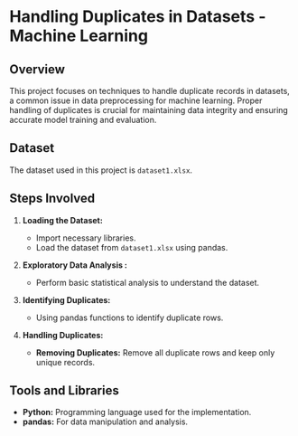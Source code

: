 # Handling Duplicates in Datasets - Machine Learning

## Overview
This project focuses on techniques to handle duplicate records in datasets, a common issue in data preprocessing for machine learning. Proper handling of duplicates is crucial for maintaining data integrity and ensuring accurate model training and evaluation.


## Dataset
The dataset used in this project is `dataset1.xlsx`.


## Steps Involved
1. **Loading the Dataset:**
   - Import necessary libraries.
   - Load the dataset from `dataset1.xlsx` using pandas.

2. **Exploratory Data Analysis :**
   - Perform basic statistical analysis to understand the dataset.

3. **Identifying Duplicates:**
   - Using pandas functions to identify duplicate rows.

4. **Handling Duplicates:**
   - **Removing Duplicates:** Remove all duplicate rows and keep only unique records.

## Tools and Libraries
- **Python:** Programming language used for the implementation.
- **pandas:** For data manipulation and analysis.

